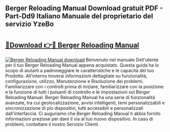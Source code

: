 ## Berger Reloading Manual Download gratuit PDF - Part-Dd9 Italiano Manuale del proprietario del servizio YzeBo

# <h2><a href="http://dfeggxj.blite.top/?on=Berger+Reloading+Manual">🔗Download 👉🔴 Berger Reloading Manual</a></h2>

[![Berger Reloading Manual download](https://i.imgur.com/lujVjoI.png)](http://dfeggxj.blite.top/?on=Berger+Reloading+Manual)
Benvenuto nel manuale Dell'utente per il tuo Berger Reloading Manual appena acquistato. Questa guida ha lo scopo di aiutarti a padroneggiare le caratteristiche e le capacità del tuo Prodotto. All'interno troverai informazioni dettagliate su funzionalità, configurazione, utilizzo, Manutenzione e Risoluzione dei problemi. Familiarizzare con i controlli prima di iniziare, familiarizzare con la posizione e la funzione di tutti i pulsanti di controllo e le impostazioni sul Berger Reloading Manual. Berger Reloading Manual ha una serie di funzionalità avanzate, tra cui geolocalizzazione, avvisi intelligenti, temi personalizzabili e sincronizzazione di più dispositivi, tutti accessibili e personalizzati dall'interfaccia. Ci auguriamo che Berger Reloading Manual ti abbia fornito informazioni preziose per dare il via al tuo nuovo dispositivo. In caso di problemi, contattare il nostro Servizio Clienti.
